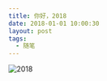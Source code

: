 ```yaml
---
title: 你好，2018
date: 2018-01-01 10:00:30
layout: post
tags: 
  - 随笔
---
```


![2018][1]


  [1]: https://qn.zhoutao.ren/20180101/OpRDeE1B8h7kRrLZAdT_wVHi.jpg